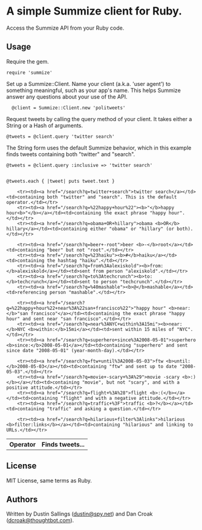 # A simple Summize client for Ruby.

Access the Summize API from your Ruby code.

## Usage

Require the gem.

    require 'summize'

Set up a Summize::Client. Name your client (a.k.a. 'user agent') to something meaningful, such as your app's name. This helps Summize answer any questions about your use of the API.

	  @client = Summize::Client.new 'politweets'
	
Request tweets by calling the query method of your client. It takes either a String or a Hash of arguments.

    @tweets = @client.query 'twitter search'

The String form uses the default Summize behavior, which in this example finds tweets containing both "twitter" and "search".

    @tweets = @client.query :inclusive => 'twitter search'
    

    @tweets.each { |tweet| puts tweet.text }

<table>
		<tr><th>Operator</th><th>Finds tweets...</th></tr>
    
		<tr><td><a href="/search?q=twitter+search">twitter search</a></td><td>containing both "twitter" and "search". This is the default operator.</td></tr>
		<tr><td><a href="/search?q=%22happy+hour%22"><b>"</b>happy hour<b>"</b></a></td><td>containing the exact phrase "happy hour".</td></tr>
		<tr><td><a href="/search?q=obama+OR+hillary">obama <b>OR</b> hillary</a></td><td>containing either "obama" or "hillary" (or both).</td></tr>
    
		<tr><td><a href="/search?q=beer+-root">beer <b>-</b>root</a></td><td>containing "beer" but not "root".</td></tr>
		<tr><td><a href="/search?q=%23haiku"><b>#</b>haiku</a></td><td>containing the hashtag "haiku".</td></tr>	
		<tr><td><a href="/search?q=from%3Aalexiskold"><b>from:</b>alexiskold</a></td><td>sent from person "alexiskold".</td></tr>	
		<tr><td><a href="/search?q=to%3Atechcrunch"><b>to:</b>techcrunch</a></td><td>sent to person "techcrunch".</td></tr>	
		<tr><td><a href="/search?q=%40mashable"><b>@</b>mashable</a></td><td>referencing person "mashable".</td></tr>
    
		<tr><td><a href="/search?q=%22happy+hour%22+near%3A%22san+francisco%22">"happy hour" <b>near:</b>"san francisco"</a></td><td>containing the exact phrase "happy hour" and sent near "san francisco".</td></tr>
		<tr><td><a href="/search?q=near%3ANYC+within%3A15mi"><b>near:</b>NYC <b>within:</b>15mi</a></td><td>sent within 15 miles of "NYC".</td></tr>	
		<tr><td><a href="/search?q=superhero+since%3A2008-05-01">superhero <b>since:</b>2008-05-01</a></td><td>containing "superhero" and sent since date "2008-05-01" (year-month-day).</td></tr>
    
		<tr><td><a href="/search?q=ftw+until%3A2008-05-03">ftw <b>until:</b>2008-05-03</a></td><td>containing "ftw" and sent up to date "2008-05-03".</td></tr>
		<tr><td><a href="/search?q=movie+-scary+%3A%29">movie -scary <b>:)</b></a></td><td>containing "movie", but not "scary", and with a positive attitude.</td></tr>
		<tr><td><a href="/search?q=flight+%3A%28">flight <b>:(</b></a></td><td>containing "flight" and with a negative attitude.</td></tr>
		<tr><td><a href="/search?q=traffic+%3F">traffic <b>?</b></a></td><td>containing "traffic" and asking a question.</td></tr>
    
		<tr><td><a href="/search?q=hilarious+filter%3Alinks">hilarious <b>filter:links</b></a></td><td>containing "hilarious" and linking to URLs.</td></tr>
</table>

## License

MIT License, same terms as Ruby.

## Authors

Written by Dustin Sallings (dustin@spy.net) and Dan Croak (dcroak@thoughtbot.com).

